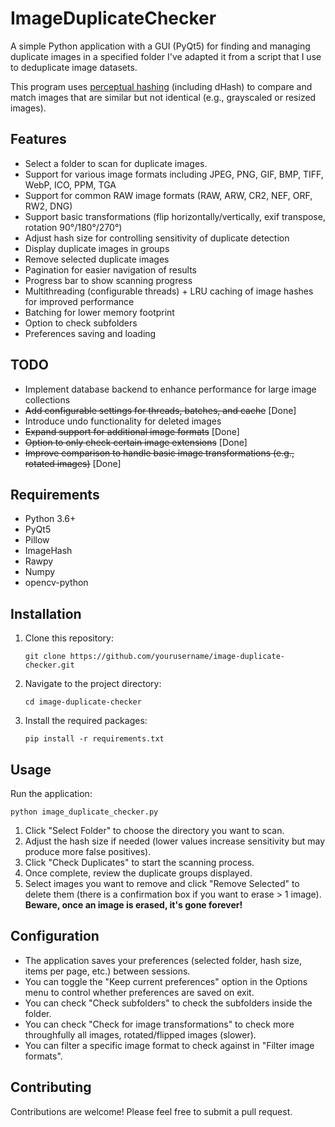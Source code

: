 # ImageDuplicateChecker

A simple Python application with a GUI (PyQt5) for finding and managing duplicate images in a specified folder I've adapted it from a script that I use to deduplicate image datasets.

This program uses [perceptual hashing](https://en.wikipedia.org/wiki/Perceptual_hashing) (including dHash) to compare and match images that are similar but not identical (e.g., grayscaled or resized images).

## Features

- Select a folder to scan for duplicate images.
- Support for various image formats including JPEG, PNG, GIF, BMP, TIFF, WebP, ICO, PPM, TGA
- Support for common RAW image formats (RAW, ARW, CR2, NEF, ORF, RW2, DNG)
- Support basic transformations (flip horizontally/vertically, exif transpose, rotation 90°/180°/270°) 
- Adjust hash size for controlling sensitivity of duplicate detection
- Display duplicate images in groups
- Remove selected duplicate images
- Pagination for easier navigation of results
- Progress bar to show scanning progress
- Multithreading (configurable threads) + LRU caching of image hashes for improved performance
- Batching for lower memory footprint
- Option to check subfolders
- Preferences saving and loading

## TODO

- Implement database backend to enhance performance for large image collections
- ~~Add configurable settings for threads, batches, and cache~~ [Done]
- Introduce undo functionality for deleted images
- ~~Expand support for additional image formats~~ [Done]
- ~~Option to only check certain image extensions~~ [Done]
- ~~Improve comparison to handle basic image transformations (e.g., rotated images)~~ [Done]

## Requirements

- Python 3.6+
- PyQt5
- Pillow
- ImageHash
- Rawpy
- Numpy
- opencv-python

## Installation

1. Clone this repository:
   ```
   git clone https://github.com/yourusername/image-duplicate-checker.git
   ```

2. Navigate to the project directory:
   ```
   cd image-duplicate-checker
   ```

3. Install the required packages:
   ```
   pip install -r requirements.txt
   ```

## Usage

Run the application:

```
python image_duplicate_checker.py
```

1. Click "Select Folder" to choose the directory you want to scan.
2. Adjust the hash size if needed (lower values increase sensitivity but may produce more false positives).
3. Click "Check Duplicates" to start the scanning process.
4. Once complete, review the duplicate groups displayed.
5. Select images you want to remove and click "Remove Selected" to delete them (there is a confirmation box if you want to erase > 1 image). **Beware, once an image is erased, it's gone forever!**

## Configuration

- The application saves your preferences (selected folder, hash size, items per page, etc.) between sessions.
- You can toggle the "Keep current preferences" option in the Options menu to control whether preferences are saved on exit.
- You can check "Check subfolders" to check the subfolders inside the folder.
- You can check "Check for image transformations" to check more throughfully all images, rotated/flipped images (slower).
- You can filter a specific image format to check against in "Filter image formats".

## Contributing

Contributions are welcome! Please feel free to submit a pull request.
